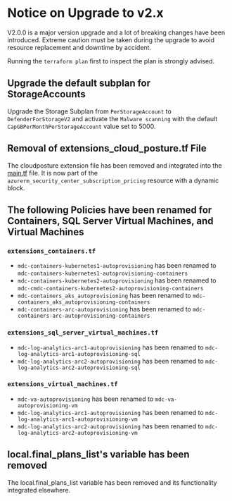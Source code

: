 # Notice on Upgrade to v2.x
V2.0.0 is a major version upgrade and a lot of breaking changes have been introduced. Extreme caution must be taken during the upgrade to avoid resource replacement and downtime by accident.

Running the `terraform plan` first to inspect the plan is strongly advised.

## Upgrade the default subplan for StorageAccounts
Upgrade the Storage Subplan from `PerStorageAccount` to `DefenderForStorageV2` and activate the `Malware scanning` with the default `CapGBPerMonthPerStorageAccount` value set to 5000.

## Removal of extensions_cloud_posture.tf File
The cloudposture extension file has been removed and integrated into the [main.tf](https://github.com/Azure/terraform-azure-mdc-defender-plans-azure/blob/03057fbe3bcfbc5888cafd0390ae0e8356643444/main.tf) file. It is now part of the `azurerm_security_center_subscription_pricing` resource with a dynamic block.

## The following Policies have been renamed for Containers, SQL Server Virtual Machines, and Virtual Machines
### `extensions_containers.tf`
* `mdc-containers-kubernetes1-autoprovisioning` has been renamed to `mdc-containers-kubernetes1-autoprovisioning-containers`
* `mdc-containers-kubernetes2-autoprovisioning` has been renamed to `mdc-cmdc-containers-kubernetes2-autoprovisioning-containers`
* `mdc-containers_aks_autoprovisioning` has been renamed to `mdc-containers_aks_autoprovisioning-containers`
* `mdc-containers-arc-autoprovisioning` has been renamed to `mdc-containers-arc-autoprovisioning-containers`

### `extensions_sql_server_virtual_machines.tf`
* `mdc-log-analytics-arc1-autoprovisioning` has been renamed to `mdc-log-analytics-arc1-autoprovisioning-sql`
* `mdc-log-analytics-arc2-autoprovisioning` has been renamed to `mdc-log-analytics-arc2-autoprovisioning-sql`

### `extensions_virtual_machines.tf`
* `mdc-va-autoprovisioning` has been renamed to `mdc-va-autoprovisioning-vm`
* `mdc-log-analytics-arc1-autoprovisioning` has been renamed to `mdc-log-analytics-arc1-autoprovisioning-vm`
* `mdc-log-analytics-arc2-autoprovisioning` has been renamed to `mdc-log-analytics-arc2-autoprovisioning-vm`


## local.final_plans_list's variable has been removed
The local.final_plans_list variable has been removed and its functionality integrated elsewhere.